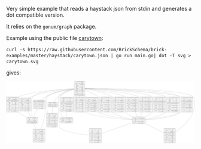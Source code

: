 Very simple example that reads a haystack json from stdin and generates a dot compatible version.

It relies on the `gonum/graph` package.

Example using the public file [carytown](https://github.com/BrickSchema/brick-examples/blob/master/haystack/carytown.json):

```shell
curl -s https://raw.githubusercontent.com/BrickSchema/brick-examples/master/haystack/carytown.json | go run main.go| dot -T svg > carytown.svg
```

gives:

![](carytown.svg)
